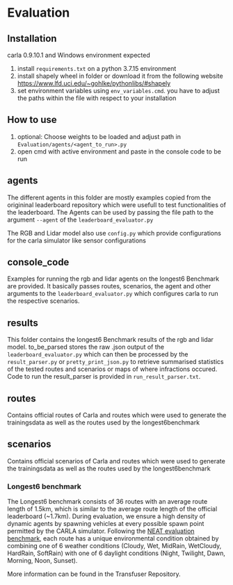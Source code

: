 # Evaluation

## Installation

carla 0.9.10.1 and Windows environment expected

1) install `requirements.txt` on a python 3.7.15 environment
2) install shapely wheel in folder or download it from the following website
	https://www.lfd.uci.edu/~gohlke/pythonlibs/#shapely
3) set environment variables using `env_variables.cmd`. you have to adjust the paths within the file with respect to your installation

## How to use 

1) optional: Choose weights to be loaded and adjust path in `Evaluation/agents/<agent_to_run>.py` 
2) open cmd with active environment and paste in the console code to be run

## agents

The different agents in this folder are mostly examples copied from the origininal leaderboard repository which were usefull to test functionalities of the leaderboard. The Agents can be used by passing the file path to the argument `--agent` of the `leaderboard_evaluator.py`

The RGB and Lidar model also use `config.py` which provide configurations for the carla simulator like sensor configurations

## console_code
Examples for running the rgb and lidar agents on the longest6 Benchmark are provided.
It basically passes routes, scenarios, the agent and other arguments to the `leaderboard_evaluator.py` which configures carla to run the respective scenarios.

## results
This folder contains the longest6 Benchmark results of the rgb and lidar model. 
to_be_parsed stores the raw .json output of the `leaderboard_evaluator.py` which can then be processed by the `result_parser.py` or `pretty_print_json.py` to retrieve summarised statistics of the tested routes and scenarios or maps of where infractions occured.
Code to run the result_parser is provided in `run_result_parser.txt`.

## routes
Contains official routes of Carla and routes which were used to generate the trainingsdata as well as the routes used by the longest6benchmark


## scenarios
Contains official scenarios of Carla and routes which were used to generate the trainingsdata as well as the routes used by the longest6benchmark

### Longest6 benchmark

The Longest6 benchmark consists of 36 routes with an average route length of 1.5km, which is similar to the average route length of the official leaderboard (~1.7km). During evaluation, we ensure a high density of dynamic agents by spawning vehicles at every possible spawn point permitted by the CARLA simulator. Following the [NEAT evaluation benchmark](https://github.com/autonomousvision/neat/blob/main/leaderboard/data/evaluation_routes/eval_routes_weathers.xml), each route has a unique environmental condition obtained by combining one of 6 weather conditions (Cloudy, Wet, MidRain, WetCloudy, HardRain, SoftRain) with one of 6 daylight conditions (Night, Twilight, Dawn, Morning, Noon, Sunset).

More information can be found in the Transfuser Repository.




